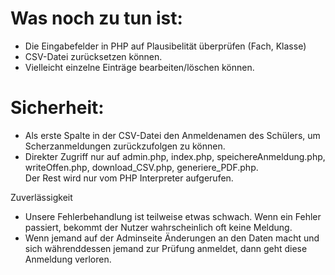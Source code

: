 #  Was noch zu tun ist:

+ Die Eingabefelder in PHP auf Plausibelität überprüfen (Fach, Klasse)
+ CSV-Datei zurücksetzen können.
+ Vielleicht einzelne Einträge bearbeiten/löschen können.

# Sicherheit:
+ Als erste Spalte in der CSV-Datei den Anmeldenamen des Schülers,
  um Scherzanmeldungen zurückzufolgen zu können.
+ Direkter Zugriff nur auf admin.php, index.php, 
  speichereAnmeldung.php, writeOffen.php, 
  download_CSV.php, generiere_PDF.php.  
  Der Rest wird nur vom PHP Interpreter aufgerufen.

Zuverlässigkeit
+ Unsere Fehlerbehandlung ist teilweise etwas schwach.
  Wenn ein Fehler passiert, bekommt der Nutzer
  wahrscheinlich oft keine Meldung.
+ Wenn jemand auf der Adminseite Änderungen an den
  Daten macht und sich währenddessen jemand zur
  Prüfung anmeldet, dann geht diese Anmeldung verloren.

